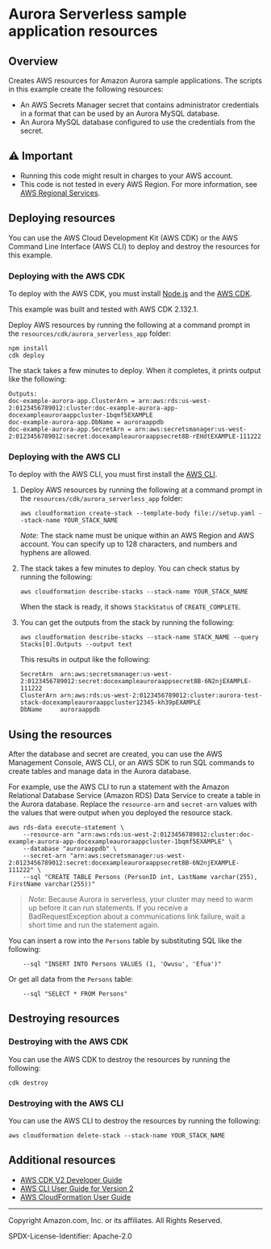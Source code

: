 # Aurora Serverless sample application resources

## Overview

Creates AWS resources for Amazon Aurora sample applications. The scripts in this
example create the following resources:
 
* An AWS Secrets Manager secret that contains administrator credentials in a format 
that can be used by an Aurora MySQL database. 
* An Aurora MySQL database configured to use the credentials from the secret.

## ⚠️ Important

* Running this code might result in charges to your AWS account. 
* This code is not tested in every AWS Region. For more information, see [AWS Regional Services](https://aws.amazon.com/about-aws/global-infrastructure/regional-product-services).

## Deploying resources

You can use the AWS Cloud Development Kit (AWS CDK) or the AWS Command Line Interface
(AWS CLI) to deploy and destroy the resources for this example.

### Deploying with the AWS CDK

To deploy with the AWS CDK, you must install [Node.js](https://nodejs.org) and the 
[AWS CDK](https://docs.aws.amazon.com/cdk/v2/guide/getting_started.html).

This example was built and tested with AWS CDK 2.132.1.

Deploy AWS resources by running the following at a command prompt in the
`resources/cdk/aurora_serverless_app` folder:

```
npm install
cdk deploy
```

The stack takes a few minutes to deploy. When it completes, it prints output like 
the following:

```
Outputs:
doc-example-aurora-app.ClusterArn = arn:aws:rds:us-west-2:0123456789012:cluster:doc-example-aurora-app-docexampleauroraappcluster-1bqmf5EXAMPLE
doc-example-aurora-app.DbName = auroraappdb
doc-example-aurora-app.SecretArn = arn:aws:secretsmanager:us-west-2:0123456789012:secret:docexampleauroraappsecret8B-rEHdtEXAMPLE-111222
```

### Deploying with the AWS CLI 

To deploy with the AWS CLI, you must first install the 
[AWS CLI](https://docs.aws.amazon.com/cli/latest/userguide/getting-started-install.html).

1. Deploy AWS resources by running the following at a command prompt in the 
    `resources/cdk/aurora_serverless_app` folder:
    
    ```
    aws cloudformation create-stack --template-body file://setup.yaml --stack-name YOUR_STACK_NAME
    ```
    
    *Note:* The stack name must be unique within an AWS Region and AWS account. You can 
    specify up to 128 characters, and numbers and hyphens are allowed.

2. The stack takes a few minutes to deploy. You can check status by running the following:

    ```
    aws cloudformation describe-stacks --stack-name YOUR_STACK_NAME
    ```
    
    When the stack is ready, it shows `StackStatus` of `CREATE_COMPLETE`.

3. You can get the outputs from the stack by running the following:

    ```
    aws cloudformation describe-stacks --stack-name STACK_NAME --query Stacks[0].Outputs --output text
    ```
    
    This results in output like the following: 
    
    ```
    SecretArn  arn:aws:secretsmanager:us-west-2:0123456789012:secret:docexampleauroraappsecret8B-6N2njEXAMPLE-111222
    ClusterArn arn:aws:rds:us-west-2:0123456789012:cluster:aurora-test-stack-docexampleauroraappcluster12345-kh39pEXAMPLE
    DbName     auroraappdb
    ```

## Using the resources

After the database and secret are created, you can use the AWS Management Console,
AWS CLI, or an AWS SDK to run SQL commands to create tables and manage data in the 
Aurora database.

For example, use the AWS CLI to run a statement with the Amazon Relational
Database Service (Amazon RDS) Data Service to create a table in the Aurora database. 
Replace the `resource-arn` and `secret-arn` values with the values that were output 
when you deployed the resource stack.

```
aws rds-data execute-statement \
    --resource-arn "arn:aws:rds:us-west-2:0123456789012:cluster:doc-example-aurora-app-docexampleauroraappcluster-1bqmf5EXAMPLE" \
    --database "auroraappdb" \
    --secret-arn "arn:aws:secretsmanager:us-west-2:0123456789012:secret:docexampleauroraappsecret8B-6N2njEXAMPLE-111222" \
    --sql "CREATE TABLE Persons (PersonID int, LastName varchar(255), FirstName varchar(255))"
```

> *Note:* Because Aurora is serverless, your cluster may need to warm up before it can 
> run statements. If you receive a BadRequestException about a communications link 
> failure, wait a short time and run the statement again. 

You can insert a row into the `Persons` table by substituting SQL like the following:

```
    --sql "INSERT INTO Persons VALUES (1, 'Owusu', 'Efua')"
```

Or get all data from the `Persons` table:

```
    --sql "SELECT * FROM Persons"
```

## Destroying resources

### Destroying with the AWS CDK

You can use the AWS CDK to destroy the resources by running the following:

```
cdk destroy
```

### Destroying with the AWS CLI

You can use the AWS CLI to destroy the resources by running the following:

```
aws cloudformation delete-stack --stack-name YOUR_STACK_NAME
```

## Additional resources

* [AWS CDK V2 Developer Guide](https://docs.aws.amazon.com/cdk/v2/guide/home.html)
* [AWS CLI User Guide for Version 2](https://docs.aws.amazon.com/cli/latest/userguide/cli-chap-welcome.html)
* [AWS CloudFormation User Guide](https://docs.aws.amazon.com/AWSCloudFormation/latest/UserGuide/Welcome.html)

---

Copyright Amazon.com, Inc. or its affiliates. All Rights Reserved. 

SPDX-License-Identifier: Apache-2.0
